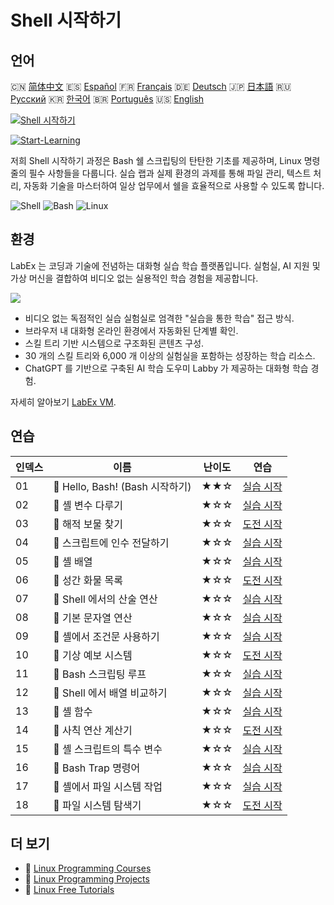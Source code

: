 # Shell 시작하기

## 언어

🇨🇳 [简体中文](README_zh.md) 🇪🇸 [Español](README_es.md) 🇫🇷 [Français](README_fr.md) 🇩🇪 [Deutsch](README_de.md) 🇯🇵 [日本語](README_ja.md) 🇷🇺 [Русский](README_ru.md) 🇰🇷 [한국어](README_ko.md) 🇧🇷 [Português](README_pt.md) 🇺🇸 [English](README.md) 

[![Shell 시작하기](https://cover-creator.labex.io/quick-start-with-shell.png?lang=ko)](https://labex.io/ko/courses/quick-start-with-shell)

[![Start-Learning](https://img.shields.io/badge/Start-Learning-whitesmoke?style=for-the-badge)](https://labex.io/ko/courses/quick-start-with-shell)

저희 Shell 시작하기 과정은 Bash 쉘 스크립팅의 탄탄한 기초를 제공하며, Linux 명령줄의 필수 사항들을 다룹니다. 실습 랩과 실제 환경의 과제를 통해 파일 관리, 텍스트 처리, 자동화 기술을 마스터하여 일상 업무에서 쉘을 효율적으로 사용할 수 있도록 합니다.

![Shell](https://img.shields.io/badge/Shell-whitesmoke?style=for-the-badge&logo=shell)
![Bash](https://img.shields.io/badge/Bash-whitesmoke?style=for-the-badge&logo=bash)
![Linux](https://img.shields.io/badge/Linux-whitesmoke?style=for-the-badge&logo=linux)


## 환경

LabEx 는 코딩과 기술에 전념하는 대화형 실습 학습 플랫폼입니다. 실험실, AI 지원 및 가상 머신을 결합하여 비디오 없는 실용적인 학습 경험을 제공합니다.

![](https://tutorial-screenshot.getvm.io/images/vm-1725247253.png)

- 비디오 없는 독점적인 실습 실험실로 엄격한 "실습을 통한 학습" 접근 방식.
- 브라우저 내 대화형 온라인 환경에서 자동화된 단계별 확인.
- 스킬 트리 기반 시스템으로 구조화된 콘텐츠 구성.
- 30 개의 스킬 트리와 6,000 개 이상의 실험실을 포함하는 성장하는 학습 리소스.
- ChatGPT 를 기반으로 구축된 AI 학습 도우미 Labby 가 제공하는 대화형 학습 경험.

자세히 알아보기 [LabEx VM](https://support.labex.io/using-labex/virtual-machine).

## 연습

|   인덱스 | 이름                            | 난이도   | 연습                                                                                                               |
|----------|---------------------------------|----------|--------------------------------------------------------------------------------------------------------------------|
|       01 | 📖 Hello, Bash! (Bash 시작하기) | ★★☆      | <a target='_blank' href='https://labex.io/ko/tutorials/linux-hello-bash-388809'>실습 시작</a>                      |
|       02 | 📖 셸 변수 다루기               | ★☆☆      | <a target='_blank' href='https://labex.io/ko/tutorials/shell-working-with-shell-variables-388810'>실습 시작</a>    |
|       03 | 🎯 해적 보물 찾기               | ★☆☆      | <a target='_blank' href='https://labex.io/ko/tutorials/shell-finding-the-pirate-s-treasure-388807'>도전 시작</a>   |
|       04 | 📖 스크립트에 인수 전달하기     | ★☆☆      | <a target='_blank' href='https://labex.io/ko/tutorials/shell-passing-arguments-to-the-script-388811'>실습 시작</a> |
|       05 | 📖 셸 배열                      | ★☆☆      | <a target='_blank' href='https://labex.io/ko/tutorials/shell-shell-arrays-388812'>실습 시작</a>                    |
|       06 | 🎯 성간 화물 목록               | ★☆☆      | <a target='_blank' href='https://labex.io/ko/tutorials/shell-interstellar-cargo-manifest-388869'>도전 시작</a>     |
|       07 | 📖 Shell 에서의 산술 연산       | ★☆☆      | <a target='_blank' href='https://labex.io/ko/tutorials/shell-arithmetic-operations-in-shell-388813'>실습 시작</a>  |
|       08 | 📖 기본 문자열 연산             | ★☆☆      | <a target='_blank' href='https://labex.io/ko/tutorials/shell-basic-string-operations-388814'>실습 시작</a>         |
|       09 | 📖 셸에서 조건문 사용하기       | ★☆☆      | <a target='_blank' href='https://labex.io/ko/tutorials/linux-conditional-statements-in-shell-388815'>실습 시작</a> |
|       10 | 🎯 기상 예보 시스템             | ★☆☆      | <a target='_blank' href='https://labex.io/ko/tutorials/shell-weather-advisory-system-388885'>도전 시작</a>         |
|       11 | 📖 Bash 스크립팅 루프           | ★☆☆      | <a target='_blank' href='https://labex.io/ko/tutorials/shell-bash-scripting-loops-388816'>실습 시작</a>            |
|       12 | 📖 Shell 에서 배열 비교하기     | ★☆☆      | <a target='_blank' href='https://labex.io/ko/tutorials/shell-comparing-arrays-in-shell-388817'>실습 시작</a>       |
|       13 | 📖 셸 함수                      | ★☆☆      | <a target='_blank' href='https://labex.io/ko/tutorials/shell-shell-functions-388818'>실습 시작</a>                 |
|       14 | 🎯 사칙 연산 계산기             | ★☆☆      | <a target='_blank' href='https://labex.io/ko/tutorials/shell-four-function-calculator-388893'>도전 시작</a>        |
|       15 | 📖 셸 스크립트의 특수 변수      | ★☆☆      | <a target='_blank' href='https://labex.io/ko/tutorials/shell-special-variables-in-shell-388819'>실습 시작</a>      |
|       16 | 📖 Bash Trap 명령어             | ★☆☆      | <a target='_blank' href='https://labex.io/ko/tutorials/linux-bash-trap-command-388820'>실습 시작</a>               |
|       17 | 📖 셸에서 파일 시스템 작업      | ★☆☆      | <a target='_blank' href='https://labex.io/ko/tutorials/shell-file-system-operations-in-shell-388821'>실습 시작</a> |
|       18 | 🎯 파일 시스템 탐색기           | ★☆☆      | <a target='_blank' href='https://labex.io/ko/tutorials/shell-file-system-explorer-388898'>도전 시작</a>            |

## 더 보기

- 🔗 [Linux Programming Courses](https://github.com/labex-labs/awesome-programming-courses)
- 🔗 [Linux Programming Projects](https://github.com/labex-labs/awesome-programming-projects)
- 🔗 [Linux Free Tutorials](https://github.com/labex-labs/linux-free-tutorials)

